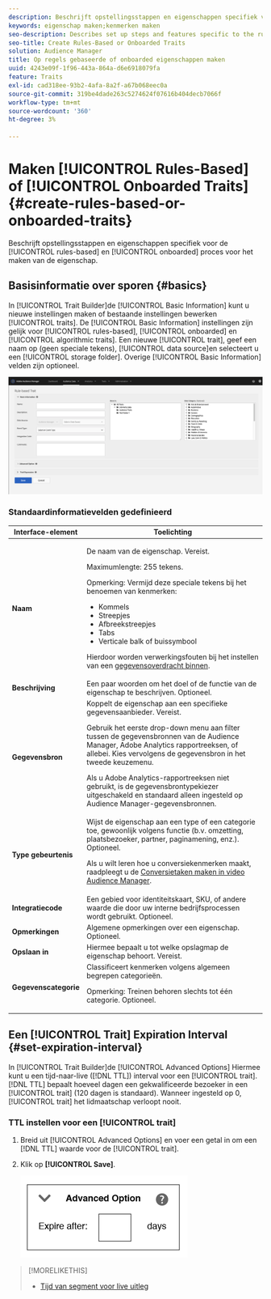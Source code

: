 ```yaml
---
description: Beschrijft opstellingsstappen en eigenschappen specifiek voor het op regel-gebaseerde en ongebogen proces van de de eigenaarverwezenlijking.
keywords: eigenschap maken;kenmerken maken
seo-description: Describes set up steps and features specific to the rules-based and onboarded trait creation process.
seo-title: Create Rules-Based or Onboarded Traits
solution: Audience Manager
title: Op regels gebaseerde of onboarded eigenschappen maken
uuid: 4243e09f-1f96-443a-864a-d6e6918079fa
feature: Traits
exl-id: cad318ee-93b2-4afa-8a2f-a67b068eec0a
source-git-commit: 319be4dade263c5274624f07616b404decb7066f
workflow-type: tm+mt
source-wordcount: '360'
ht-degree: 3%

---
```


# Maken [!UICONTROL Rules-Based] of [!UICONTROL Onboarded Traits] {#create-rules-based-or-onboarded-traits}

Beschrijft opstellingsstappen en eigenschappen specifiek voor de [!UICONTROL rules-based] en [!UICONTROL onboarded] proces voor het maken van de eigenschap.

<!-- c_tb_rules_traits.xml -->

## Basisinformatie over sporen {#basics}

In [!UICONTROL Trait Builder]de [!UICONTROL Basic Information] kunt u nieuwe instellingen maken of bestaande instellingen bewerken [!UICONTROL traits]. De [!UICONTROL Basic Information] instellingen zijn gelijk voor [!UICONTROL rules-based], [!UICONTROL onboarded] en [!UICONTROL algorithmic traits]. Een nieuwe [!UICONTROL trait], geef een naam op (geen speciale tekens), [!UICONTROL data source]en selecteert u een [!UICONTROL storage folder]. Overige [!UICONTROL Basic Information] velden zijn optioneel.

<!-- c_tb_basics.xml -->

![creëren-eigenschap](assets/create-trait.png)

### Standaardinformatievelden gedefinieerd

<table id="table_42AEC7A5B22346C5BB996D2D36C56229"> 
 <thead> 
  <tr> 
   <th colname="col1" class="entry"> Interface-element </th> 
   <th colname="col2" class="entry"> Toelichting </th> 
  </tr> 
 </thead>
 <tbody> 
  <tr> 
   <td colname="col1"> <b><span class="uicontrol"> Naam</span></b> </td> 
   <td colname="col2"> <p>De naam van de eigenschap. Vereist. </p> <p>Maximumlengte: 255 tekens. </p> <p> <p>Opmerking: Vermijd deze speciale tekens bij het benoemen van kenmerken: 
      <ul id="ul_AB38A333F21A4AA9B5656CBA69BA65E3"> 
       <li id="li_0E5033B540BC41E799075845388E85A7">Kommels </li> 
       <li id="li_B1A6C3E3FB98473A91E4675EE09460F0">Streepjes </li> 
       <li id="li_579302FE34B64FE0AE3C751012839229">Afbreekstreepjes </li> 
       <li id="li_44890F738CC64E449CC2545D701ECBC7">Tabs </li> 
       <li id="li_C203837501A94342923C99A7DAD1ED61">Verticale balk of buissymbool </li> 
      </ul> </p> </p> <p>Hierdoor worden verwerkingsfouten bij het instellen van een <a href="../../integration/sending-audience-data/batch-data-transfer-explained/inbound-file-contents.md"> gegevensoverdracht binnen</a>. </p> </td> 
  </tr> 
  <tr> 
   <td colname="col1"> <b><span class="uicontrol"> Beschrijving</span></b> </td> 
   <td colname="col2"> Een paar woorden om het doel of de functie van de eigenschap te beschrijven. Optioneel. </td> 
  </tr> 
  <tr> 
   <td colname="col1"> <b><span class="uicontrol"> Gegevensbron</span></b> </td> 
   <td colname="col2"> Koppelt de eigenschap aan een specifieke gegevensaanbieder. Vereist. <p>Gebruik het eerste drop-down menu aan filter tussen de gegevensbronnen van de Audience Manager, Adobe Analytics rapportreeksen, of allebei. Kies vervolgens de gegevensbron in het tweede keuzemenu.</p><p> Als u Adobe Analytics-rapportreeksen niet gebruikt, is de gegevensbrontypekiezer uitgeschakeld en standaard alleen ingesteld op Audience Manager-gegevensbronnen.</p>  </td> 
  </tr>
   <tr> 
   <td colname="col1"> <b><span class="uicontrol"> Type gebeurtenis</span></b> </td> 
   <td colname="col2"> Wijst de eigenschap aan een type of een categorie toe, gewoonlijk volgens functie (b.v. omzetting, plaatsbezoeker, partner, paginamening, enz.). Optioneel. <p> Als u wilt leren hoe u conversiekenmerken maakt, raadpleegt u de <a href="https://experienceleague.adobe.com/docs/audience-manager-learn/tutorials/build-and-manage-audiences/traits-and-segments/creating-conversion-traits.html">Conversietaken maken in video Audience Manager</a>. </p></td> 
  </tr> 
  <tr> 
   <td colname="col1"> <b><span class="uicontrol"> Integratiecode</span></b> </td> 
   <td colname="col2"> Een gebied voor identiteitskaart, SKU, of andere waarde die door uw interne bedrijfsprocessen wordt gebruikt. Optioneel. </td> 
  </tr> 
  <tr> 
   <td colname="col1"> <b><span class="uicontrol"> Opmerkingen</span></b> </td> 
   <td colname="col2"> Algemene opmerkingen over een eigenschap. Optioneel. </td> 
  </tr> 
  <tr> 
   <td colname="col1"> <b><span class="uicontrol"> Opslaan in</span></b> </td> 
   <td colname="col2"> Hiermee bepaalt u tot welke opslagmap de eigenschap behoort. Vereist. </td> 
  </tr> 
  <tr> 
   <td colname="col1"> <b><span class="uicontrol"> Gegevenscategorie</span></b> </td> 
   <td colname="col2"> Classificeert kenmerken volgens algemeen begrepen categorieën. <p>Opmerking: Treinen behoren slechts tot één categorie. Optioneel. </p> </td> 
  </tr> 
 </tbody> 
</table>

## Een [!UICONTROL Trait] Expiration Interval {#set-expiration-interval}

In [!UICONTROL Trait Builder]de [!UICONTROL Advanced Options] Hiermee kunt u een tijd-naar-live ([!DNL TTL]) interval voor een [!UICONTROL trait]. [!DNL TTL] bepaalt hoeveel dagen een gekwalificeerde bezoeker in een [!UICONTROL trait] (120 dagen is standaard). Wanneer ingesteld op 0, [!UICONTROL trait] het lidmaatschap verloopt nooit.

<!-- t_tb_ttl.xml -->

### TTL instellen voor een [!UICONTROL trait]

1. Breid uit [!UICONTROL Advanced Options] en voer een getal in om een [!DNL TTL] waarde voor de [!UICONTROL trait].
1. Klik op **[!UICONTROL Save]**.

   ![](assets/TTL.png)

>[!MORELIKETHIS]
>
>* [Tijd van segment voor live uitleg](../../features/traits/segment-ttl-explained.md)

